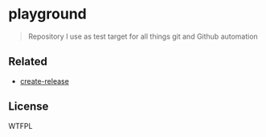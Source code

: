 # playground

> Repository I use as test target for all things git and Github automation

## Related

* [create-release](https://github.com/remixz/publish-release)

## License

WTFPL
